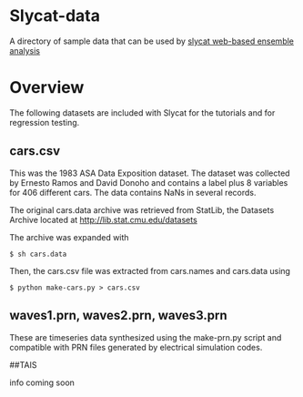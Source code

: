 # Slycat-data
A directory of sample data that can be used by [slycat web-based ensemble analysis](https://github.com/sandialabs/slycat)

# Overview

The following datasets are included with Slycat for the tutorials and
for regression testing.

## cars.csv

This was the 1983 ASA Data Exposition dataset. The dataset was collected by
Ernesto Ramos and David Donoho and contains a label plus 8 variables for 406
different cars.  The data contains NaNs in several records.

The original cars.data archive was retrieved from StatLib, the Datasets Archive
located at http://lib.stat.cmu.edu/datasets

The archive was expanded with

    $ sh cars.data

Then, the cars.csv file was extracted from cars.names and cars.data using

    $ python make-cars.py > cars.csv

## waves1.prn, waves2.prn, waves3.prn

These are timeseries data synthesized using the make-prn.py script and
compatible with PRN files generated by electrical simulation codes.

##TAIS 

info coming soon
